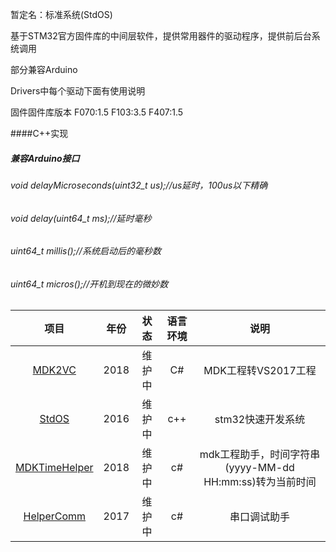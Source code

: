 暂定名：标准系统(StdOS)

基于STM32官方固件库的中间层软件，提供常用器件的驱动程序，提供前后台系统调用

部分兼容Arduino

Drivers中每个驱动下面有使用说明

固件固件库版本
F070:1.5
F103:3.5
F407:1.5

####C++实现

##### 兼容Arduino接口

###### void delayMicroseconds(uint32_t us);//us延时，100us以下精确

###### void delay(uint64_t ms);//延时毫秒

###### uint64_t millis();//系统启动后的毫秒数

###### uint64_t micros();//开机到现在的微妙数

## 

|                          项目                           | 年份 |  状态  | 语言环境 |                           说明                           |
| :-----------------------------------------------------: | :--: | :----: | :------: | :------------------------------------------------------: |
|        [MDK2VC](https://github.com/armku/MDK2VC)        | 2018 | 维护中 |    C#    |                   MDK工程转VS2017工程                    |
|         [StdOS](https://github.com/armku/StdOS)         | 2016 | 维护中 |   c++    |                    stm32快速开发系统                     |
| [MDKTimeHelper](https://github.com/armku/MDKTimeHelper) | 2018 | 维护中 |    c#    | mdk工程助手，时间字符串(yyyy-MM-dd HH:mm:ss)转为当前时间 |
|    [HelperComm](https://github.com/armku/HelperComm)    | 2017 | 维护中 |    c#    |                       串口调试助手                       |

